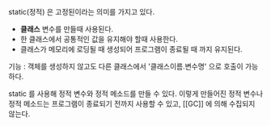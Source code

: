 static(정적) 은 고정된이라는 의미를 가지고 있다. 

* **클래스** 변수를 만들때 사용된다.
* 한 클래스에서 공통적인 값을 유지해야 할때 사용한다.
* 클래스가 메모리에 로딩될 때 생성되어 프로그램이 종료될 때 까지 유지된다.

기능 : 객체를 생성하지 않고도 다른 클래스에서 '클래스이름.변수명' 으로 호출이 가능하다.


static 를 사용해 정적 변수와 정적 메소드를 만들 수 있다. 이렇게 만들어진 정적 변수나 정적 메소드는 프로그램이 종료되기 전까지 사용할 수 있고, [[GC]] 에 의해 수집되지 않는다.


